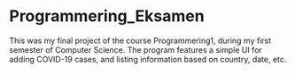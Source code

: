 # Programmering_Eksamen

This was my final project of the course Programmering1, during my first semester of Computer Science.
The program features a simple UI for adding COVID-19 cases, and listing information based on country, date, etc.
